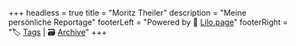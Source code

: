 +++
headless = true
title = "Moritz Theiler"
description = "Meine persönliche Reportage"
footerLeft = "Powered by 💜 [Lilo.page](https://www.lilo.page)"
footerRight = "🏷️ [Tags](/tags/) | 🗃️ [Archive](/posts/)"
+++
